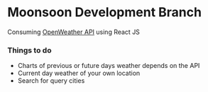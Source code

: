 # Moonsoon Development Branch

Consuming <a href="https://openweathermap.org/">OpenWeather API</a> using React JS

### Things to do
* Charts of previous or future days weather depends on the API
* Current day weather of your own location
* Search for query cities